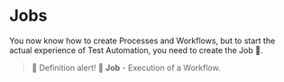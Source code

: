 # Jobs

You now know how to create Processes and Workflows, but to start the actual experience of Test Automation, you need to create the Job 💬.

>💬 Definition alert! 🔔
**Job** - Execution of a Workflow.